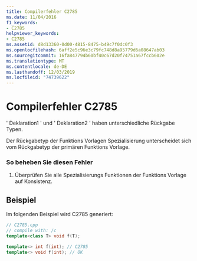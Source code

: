 ```yaml
---
title: Compilerfehler C2785
ms.date: 11/04/2016
f1_keywords:
- C2785
helpviewer_keywords:
- C2785
ms.assetid: d8d13360-0d00-4815-8475-b49c7f0dc0f3
ms.openlocfilehash: 6aff2e5c96e3c79fc748d8a95779d6a08647ab03
ms.sourcegitcommit: 16fa847794b60bf40c67d20f74751a67fccb602e
ms.translationtype: MT
ms.contentlocale: de-DE
ms.lasthandoff: 12/03/2019
ms.locfileid: "74739622"
---
```

# <a name="compiler-error-c2785"></a>Compilerfehler C2785

' Deklaration1 ' und ' Deklaration2 ' haben unterschiedliche Rückgabe Typen.

Der Rückgabetyp der Funktions Vorlagen Spezialisierung unterscheidet sich vom Rückgabetyp der primären Funktions Vorlage.

### <a name="to-correct-this-error"></a>So beheben Sie diesen Fehler

1. Überprüfen Sie alle Spezialisierungs Funktionen der Funktions Vorlage auf Konsistenz.

## <a name="example"></a>Beispiel

Im folgenden Beispiel wird C2785 generiert:

```cpp
// C2785.cpp
// compile with: /c
template<class T> void f(T);

template<> int f(int); // C2785
template<> void f(int); // OK
```
